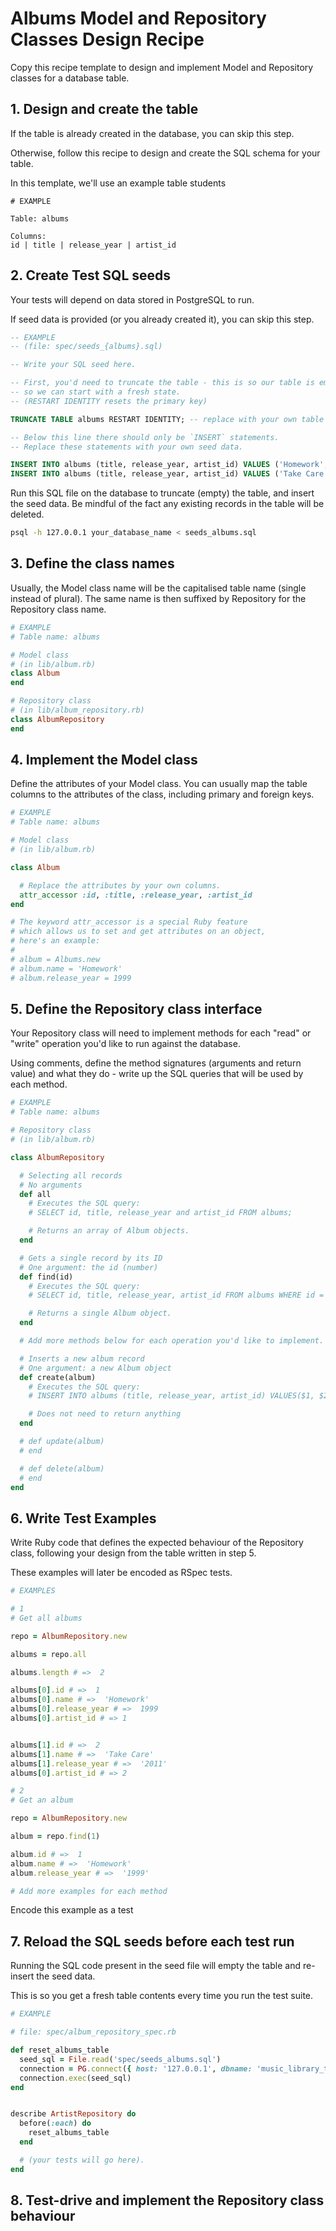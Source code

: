 # Albums Model and Repository Classes Design Recipe

Copy this recipe template to design and implement Model and Repository classes for a database table.

## 1. Design and create the table 

If the table is already created in the database, you can skip this step.

Otherwise, follow this recipe to design and create the SQL schema for your table.

In this template, we'll use an example table students

```
# EXAMPLE

Table: albums

Columns:
id | title | release_year | artist_id
```

## 2. Create Test SQL seeds

Your tests will depend on data stored in PostgreSQL to run.

If seed data is provided (or you already created it), you can skip this step.

```sql
-- EXAMPLE
-- (file: spec/seeds_{albums}.sql)

-- Write your SQL seed here. 

-- First, you'd need to truncate the table - this is so our table is emptied between each test run,
-- so we can start with a fresh state.
-- (RESTART IDENTITY resets the primary key)

TRUNCATE TABLE albums RESTART IDENTITY; -- replace with your own table name.

-- Below this line there should only be `INSERT` statements.
-- Replace these statements with your own seed data.

INSERT INTO albums (title, release_year, artist_id) VALUES ('Homework', 1999, 1);
INSERT INTO albums (title, release_year, artist_id) VALUES ('Take Care', 2011, 2);
```

Run this SQL file on the database to truncate (empty) the table, and insert the seed data. Be mindful of the fact any existing records in the table will be deleted.

```bash
psql -h 127.0.0.1 your_database_name < seeds_albums.sql
```

## 3. Define the class names

Usually, the Model class name will be the capitalised table name (single instead of plural). The same name is then suffixed by Repository for the Repository class name.

```ruby
# EXAMPLE
# Table name: albums

# Model class
# (in lib/album.rb)
class Album
end

# Repository class
# (in lib/album_repository.rb)
class AlbumRepository
end
```

## 4. Implement the Model class

Define the attributes of your Model class. You can usually map the table columns to the attributes of the class, including primary and foreign keys.

```ruby
# EXAMPLE
# Table name: albums

# Model class
# (in lib/album.rb)

class Album

  # Replace the attributes by your own columns.
  attr_accessor :id, :title, :release_year, :artist_id
end

# The keyword attr_accessor is a special Ruby feature
# which allows us to set and get attributes on an object,
# here's an example:
#
# album = Albums.new
# album.name = 'Homework'
# album.release_year = 1999
```

## 5. Define the Repository class interface

Your Repository class will need to implement methods for each "read" or "write" operation you'd like to run against the database.

Using comments, define the method signatures (arguments and return value) and what they do - write up the SQL queries that will be used by each method.

```ruby
# EXAMPLE
# Table name: albums

# Repository class
# (in lib/album.rb)

class AlbumRepository

  # Selecting all records
  # No arguments
  def all
    # Executes the SQL query:
    # SELECT id, title, release_year and artist_id FROM albums;

    # Returns an array of Album objects.
  end

  # Gets a single record by its ID
  # One argument: the id (number)
  def find(id)
    # Executes the SQL query:
    # SELECT id, title, release_year, artist_id FROM albums WHERE id = $1;

    # Returns a single Album object.
  end

  # Add more methods below for each operation you'd like to implement.

  # Inserts a new album record
  # One argument: a new Album object
  def create(album)
    # Executes the SQL query:
    # INSERT INTO albums (title, release_year, artist_id) VALUES($1, $2, $3);

    # Does not need to return anything
  end

  # def update(album)
  # end

  # def delete(album)
  # end
end

```
## 6. Write Test Examples

Write Ruby code that defines the expected behaviour of the Repository class, following your design from the table written in step 5.

These examples will later be encoded as RSpec tests.

```ruby
# EXAMPLES

# 1
# Get all albums

repo = AlbumRepository.new

albums = repo.all

albums.length # =>  2

albums[0].id # =>  1
albums[0].name # =>  'Homework'
albums[0].release_year # =>  1999
albums[0].artist_id # => 1


albums[1].id # =>  2
albums[1].name # =>  'Take Care'
albums[1].release_year # =>  '2011'
albums[0].artist_id # => 2

# 2
# Get an album

repo = AlbumRepository.new

album = repo.find(1)

album.id # =>  1
album.name # =>  'Homework'
album.release_year # =>  '1999'

# Add more examples for each method
```
Encode this example as a test

## 7. Reload the SQL seeds before each test run

Running the SQL code present in the seed file will empty the table and re-insert the seed data.

This is so you get a fresh table contents every time you run the test suite.

```ruby
# EXAMPLE

# file: spec/album_repository_spec.rb

def reset_albums_table
  seed_sql = File.read('spec/seeds_albums.sql')
  connection = PG.connect({ host: '127.0.0.1', dbname: 'music_library_test' })
  connection.exec(seed_sql)
end


describe ArtistRepository do
  before(:each) do 
    reset_albums_table
  end

  # (your tests will go here).
end
```

## 8. Test-drive and implement the Repository class behaviour
